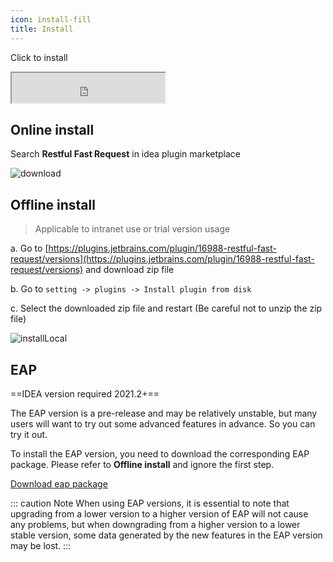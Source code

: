 ```yaml
---
icon: install-fill
title: Install
---
```


Click to install

<iframe width="245px" height="48px" src="https://plugins.jetbrains.com/embeddable/install/16988"></iframe>

## Online install

Search **Restful Fast Request** in idea plugin marketplace

![download](/img/download.png)

## Offline install

> Applicable to intranet use or trial version usage

a. Go to [https://plugins.jetbrains.com/plugin/16988-restful-fast-request/versions](https://plugins.jetbrains.com/plugin/16988-restful-fast-request/versions) and download zip file

b. Go to `setting -> plugins -> Install plugin from disk`

c. Select the downloaded zip file and restart (Be careful not to unzip the zip file)

![installLocal](/img/installLocal.png)

## EAP

==IDEA version required 2021.2+==

The EAP version is a pre-release and may be relatively unstable, but many users will want to try out some advanced features in advance. So you can try it out.

To install the EAP version, you need to download the corresponding EAP package. Please refer to **Offline install** and ignore the first step.

[Download eap package](https://plugins.jetbrains.com/plugin/16988-restful-fast-request/versions/eap)

::: caution Note
When using EAP versions, it is essential to note that upgrading from a lower version to a higher version of EAP will not cause any problems,
but when downgrading from a higher version to a lower stable version, some data generated by the new features in the EAP version may be lost.
:::
